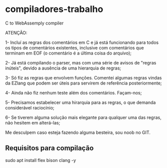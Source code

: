 # compiladores-trabalho

C to WebAssemply compiler

ATENÇÃO:

1- Incluí as regras dos comentários em C e já está funcionando para todos os tipos de comentários existentes, inclusive com comentários que terminam em EOF (o comentário é a última coisa do arquivo);

2- Já está compilando o parser, mas com uma série de avisos de "regras inúteis", devido a ausência de uma hierarquia de regras;

3- Só fiz as regras que envolvem funções. Comentei algumas regras vindas da EZlang que podem ser úteis para servirem de referência posteriormente;

4- Ainda não fiz nenhum teste além dos comentários. Façam-nos;

5- Precisamos estabelecer uma hirarquia para as regras, o que demanda considerável raciocínio;

6- Se tiverem alguma solução mais elegante para qualquer uma das regras, não hesitem em alterá-las;

Me desculpem caso esteja fazendo alguma besteira, sou noob no GIT.

## Requisitos para compilação

sudo apt install flex bison clang -y